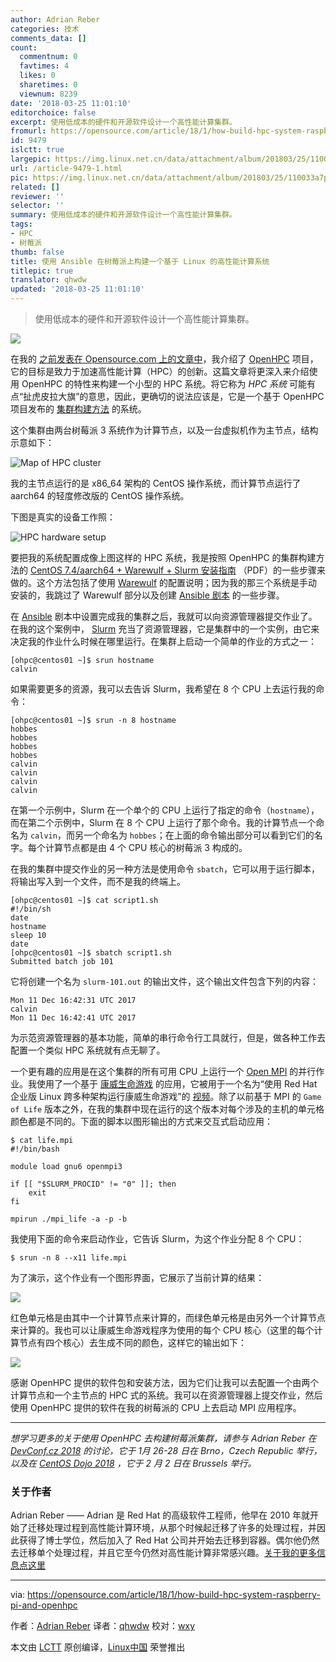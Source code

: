 ```yaml
---
author: Adrian Reber
categories: 技术
comments_data: []
count:
  commentnum: 0
  favtimes: 4
  likes: 0
  sharetimes: 0
  viewnum: 8239
date: '2018-03-25 11:01:10'
editorchoice: false
excerpt: 使用低成本的硬件和开源软件设计一个高性能计算集群。
fromurl: https://opensource.com/article/18/1/how-build-hpc-system-raspberry-pi-and-openhpc
id: 9479
islctt: true
largepic: https://img.linux.net.cn/data/attachment/album/201803/25/110033a7poo4or7w7ck3ak.jpg
url: /article-9479-1.html
pic: https://img.linux.net.cn/data/attachment/album/201803/25/110033a7poo4or7w7ck3ak.jpg.thumb.jpg
related: []
reviewer: ''
selector: ''
summary: 使用低成本的硬件和开源软件设计一个高性能计算集群。
tags:
- HPC
- 树莓派
thumb: false
title: 使用 Ansible 在树莓派上构建一个基于 Linux 的高性能计算系统
titlepic: true
translator: qhwdw
updated: '2018-03-25 11:01:10'
---
```



> 
> 使用低成本的硬件和开源软件设计一个高性能计算集群。
> 
> 
> 


![](/data/attachment/album/201803/25/110033a7poo4or7w7ck3ak.jpg)


在我的 [之前发表在 Opensource.com 上的文章中](https://opensource.com/article/17/11/openhpc)，我介绍了 [OpenHPC](https://openhpc.community/) 项目，它的目标是致力于加速高性能计算（HPC）的创新。这篇文章将更深入来介绍使用 OpenHPC 的特性来构建一个小型的 HPC 系统。将它称为 *HPC 系统* 可能有点“扯虎皮拉大旗”的意思，因此，更确切的说法应该是，它是一个基于 OpenHPC 项目发布的 [集群构建方法](https://openhpc.community/downloads/) 的系统。


这个集群由两台树莓派 3 系统作为计算节点，以及一台虚拟机作为主节点，结构示意如下：


![Map of HPC cluster](/data/attachment/album/201803/25/110113yb3b36m33txxa6mm.png "Map of HPC cluster")


我的主节点运行的是 x86\_64 架构的 CentOS 操作系统，而计算节点运行了 aarch64 的轻度修改版的 CentOS 操作系统。


下图是真实的设备工作照：


![HPC hardware setup](/data/attachment/album/201803/25/110115czi6plkwzs57pvzz.jpg "HPC hardware setup")


要把我的系统配置成像上图这样的 HPC 系统，我是按照 OpenHPC 的集群构建方法的 [CentOS 7.4/aarch64 + Warewulf + Slurm 安装指南](https://github.com/openhpc/ohpc/releases/download/v1.3.3.GA/Install_guide-CentOS7-Warewulf-SLURM-1.3.3-aarch64.pdf) （PDF）的一些步骤来做的。这个方法包括了使用 [Warewulf](https://en.wikipedia.org/wiki/Warewulf) 的配置说明；因为我的那三个系统是手动安装的，我跳过了 Warewulf 部分以及创建 [Ansible 剧本](http://people.redhat.com/areber/openhpc/ansible/) 的一些步骤。


在 [Ansible](https://www.ansible.com/) 剧本中设置完成我的集群之后，我就可以向资源管理器提交作业了。在我的这个案例中， [Slurm](https://slurm.schedmd.com/) 充当了资源管理器，它是集群中的一个实例，由它来决定我的作业什么时候在哪里运行。在集群上启动一个简单的作业的方式之一：



```
[ohpc@centos01 ~]$ srun hostname
calvin

```

如果需要更多的资源，我可以去告诉 Slurm，我希望在 8 个 CPU 上去运行我的命令：



```
[ohpc@centos01 ~]$ srun -n 8 hostname
hobbes
hobbes
hobbes
hobbes
calvin
calvin
calvin
calvin

```

在第一个示例中，Slurm 在一个单个的 CPU 上运行了指定的命令（`hostname`），而在第二个示例中，Slurm 在 8 个 CPU 上运行了那个命令。我的计算节点一个命名为 `calvin`，而另一个命名为 `hobbes`；在上面的命令输出部分可以看到它们的名字。每个计算节点都是由 4 个 CPU 核心的树莓派 3 构成的。


在我的集群中提交作业的另一种方法是使用命令 `sbatch`，它可以用于运行脚本，将输出写入到一个文件，而不是我的终端上。



```
[ohpc@centos01 ~]$ cat script1.sh
#!/bin/sh
date
hostname
sleep 10
date
[ohpc@centos01 ~]$ sbatch script1.sh
Submitted batch job 101

```

它将创建一个名为 `slurm-101.out` 的输出文件，这个输出文件包含下列的内容：



```
Mon 11 Dec 16:42:31 UTC 2017
calvin
Mon 11 Dec 16:42:41 UTC 2017

```

为示范资源管理器的基本功能，简单的串行命令行工具就行，但是，做各种工作去配置一个类似 HPC 系统就有点无聊了。


一个更有趣的应用是在这个集群的所有可用 CPU 上运行一个 [Open MPI](https://www.open-mpi.org/) 的并行作业。我使用了一个基于 [康威生命游戏](https://en.wikipedia.org/wiki/Conway%27s_Game_of_Life) 的应用，它被用于一个名为“使用 Red Hat 企业版 Linux 跨多种架构运行康威生命游戏”的 [视频](https://www.youtube.com/watch?v=n8DvxMcOMXk)。除了以前基于 MPI 的 `Game of Life` 版本之外，在我的集群中现在运行的这个版本对每个涉及的主机的单元格颜色都是不同的。下面的脚本以图形输出的方式来交互式启动应用：



```
$ cat life.mpi
#!/bin/bash

module load gnu6 openmpi3

if [[ "$SLURM_PROCID" != "0" ]]; then
    exit
fi

mpirun ./mpi_life -a -p -b

```

我使用下面的命令来启动作业，它告诉 Slurm，为这个作业分配 8 个 CPU：



```
$ srun -n 8 --x11 life.mpi

```

为了演示，这个作业有一个图形界面，它展示了当前计算的结果：


![](/data/attachment/album/201803/25/110116bicbb2ncc68vuisr.png)


红色单元格是由其中一个计算节点来计算的，而绿色单元格是由另外一个计算节点来计算的。我也可以让康威生命游戏程序为使用的每个 CPU 核心（这里的每个计算节点有四个核心）去生成不同的颜色，这样它的输出如下：


![](/data/attachment/album/201803/25/110116hap8pzooqao0oabu.png)


感谢 OpenHPC 提供的软件包和安装方法，因为它们让我可以去配置一个由两个计算节点和一个主节点的 HPC 式的系统。我可以在资源管理器上提交作业，然后使用 OpenHPC 提供的软件在我的树莓派的 CPU 上去启动 MPI 应用程序。




---


*想学习更多的关于使用 OpenHPC 去构建树莓派集群，请参与 Adrian Reber 在 [DevConf.cz 2018](https://devconfcz2018.sched.com/event/DJYi/openhpc-introduction) 的讨论，它于 1月 26-28 日在 Brno，Czech Republic 举行，以及在 [CentOS Dojo 2018](https://wiki.centos.org/Events/Dojo/Brussels2018) ，它于 2 月 2 日在 Brussels 举行。*


### 关于作者


Adrian Reber —— Adrian 是 Red Hat 的高级软件工程师，他早在 2010 年就开始了迁移处理过程到高性能计算环境，从那个时候起迁移了许多的处理过程，并因此获得了博士学位，然后加入了 Red Hat 公司并开始去迁移到容器。偶尔他仍然去迁移单个处理过程，并且它至今仍然对高性能计算非常感兴趣。[关于我的更多信息点这里](https://opensource.com/users/adrianreber)




---


via: <https://opensource.com/article/18/1/how-build-hpc-system-raspberry-pi-and-openhpc>


作者：[Adrian Reber](https://opensource.com/users/adrianreber) 译者：[qhwdw](https://github.com/qhwdw) 校对：[wxy](https://github.com/wxy)


本文由 [LCTT](https://github.com/LCTT/TranslateProject) 原创编译，[Linux中国](https://linux.cn/) 荣誉推出